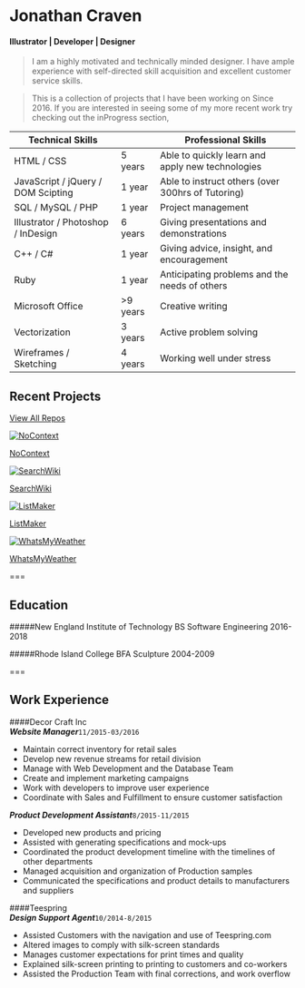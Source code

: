 Jonathan Craven
===============

#### Illustrator | Developer | Designer
>I am a highly motivated and technically minded designer. I have ample experience with self-directed skill acquisition and excellent customer service skills.

> This is a collection of projects that I have been working on Since 2016. If you are interested in seeing some of my more recent work try checking out the inProgress section,

Technical Skills                         |         | Professional Skills
---|---|---
HTML / CSS                          | 5 years | Able to quickly learn and apply new technologies
JavaScript / jQuery / DOM Scipting  | 1 year  | Able to instruct others (over 300hrs of Tutoring)
SQL / MySQL / PHP                   | 1 year  | Project management
Illustrator / Photoshop / InDesign  | 6 years | Giving presentations and demonstrations
C++ / C#                            | 1 year  | Giving advice, insight, and encouragement
Ruby                                | 1 year  | Anticipating problems and the needs of others
Microsoft Office                   	| >9 years| Creative writing
Vectorization		                    | 3 years | Active problem solving
Wireframes / Sketching              | 4 years | Working well under stress


Recent Projects
---

[View All Repos](https://github.com/kravenoff42)

[![NoContext](images/NoContext.PNG)](https://github.com/kravenoff42/NoContext)

[NoContext](https://github.com/kravenoff42/NoContext)

[![SearchWiki](images/SearchWiki.PNG)](https://github.com/kravenoff42/SearchWiki)

[SearchWiki](https://github.com/kravenoff42/SearchWiki)

[![ListMaker](images/Listmaker.PNG)](https://github.com/kravenoff42/ListMaker)

[ListMaker](https://github.com/kravenoff42/ListMaker)

[![WhatsMyWeather](images/WhatsMyWeather.PNG)](https://github.com/kravenoff42/WhatsMyWeather)

[WhatsMyWeather](https://github.com/kravenoff42/WhatsMyWeather)

===

Education
---

#####New England Institute of Technology
BS Software Engineering
2016-2018

#####Rhode Island College
BFA Sculpture
2004-2009

===

Work Experience
---
####Decor Craft Inc		
**_Website Manager_**`11/2015-03/2016`
- Maintain correct inventory for retail sales
- Develop new revenue streams for retail division
- Manage with Web Development and the Database Team
- Create and implement marketing campaigns
- Work with developers to improve user experience
- Coordinate with Sales and Fulfillment to ensure customer satisfaction

**_Product Development Assistant_**`8/2015-11/2015`
- Developed new products and pricing
- Assisted with generating specifications and mock-ups
- Coordinated the product development timeline with the timelines of other departments
- Managed acquisition and organization of Production samples
- Communicated the specifications and product details to manufacturers and suppliers

####Teespring		
**_Design Support Agent_**`10/2014-8/2015`
- Assisted Customers with the navigation and use of Teespring.com
- Altered images to comply with silk-screen standards
- Manages customer expectations for print times and quality
- Explained silk-screen printing to printing to customers and co-workers
- Assisted the Production Team with final corrections, and work overflow